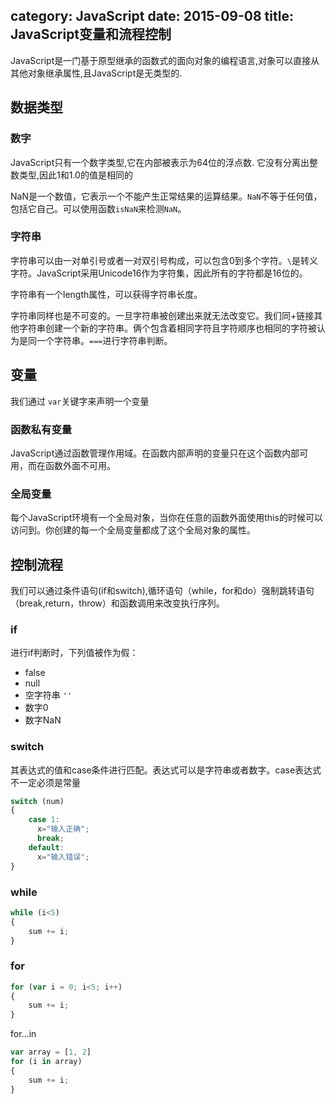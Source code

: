 category: JavaScript
date: 2015-09-08
title: JavaScript变量和流程控制
---
JavaScript是一门基于原型继承的函数式的面向对象的编程语言,对象可以直接从其他对象继承属性,且JavaScript是无类型的.

## 数据类型

### 数字
JavaScript只有一个数字类型,它在内部被表示为64位的浮点数. 它没有分离出整数类型,因此1和1.0的值是相同的

NaN是一个数值，它表示一个不能产生正常结果的运算结果。`NaN`不等于任何值，包括它自己。可以使用函数`isNaN`来检测`NaN`。

### 字符串
字符串可以由一对单引号或者一对双引号构成，可以包含0到多个字符。`\`是转义字符。JavaScript采用Unicode16作为字符集，因此所有的字符都是16位的。

字符串有一个length属性，可以获得字符串长度。

字符串同样也是不可变的。一旦字符串被创建出来就无法改变它。我们同+链接其他字符串创建一个新的字符串。俩个包含着相同字符且字符顺序也相同的字符被认为是同一个字符串。`===`进行字符串判断。

## 变量
我们通过 `var`关键字来声明一个变量

### 函数私有变量
JavaScript通过函数管理作用域。在函数内部声明的变量只在这个函数内部可用，而在函数外面不可用。

### 全局变量
每个JavaScript环境有一个全局对象，当你在任意的函数外面使用this的时候可以访问到。你创建的每一个全局变量都成了这个全局对象的属性。

## 控制流程

我们可以通过条件语句(if和switch),循环语句（while，for和do）强制跳转语句（break,return，throw）和函数调用来改变执行序列。

### if
进行if判断时，下列值被作为假：
* false
* null
* 空字符串 `''`
* 数字0
* 数字NaN

### switch
其表达式的值和case条件进行匹配。表达式可以是字符串或者数字。case表达式不一定必须是常量
```javascript
switch (num)
{
	case 1:
	  x="输入正确";
	  break;
	default:
	  x="输入错误";
}
```

### while
```javascript
while (i<5)
{
	sum += i;
}
```

### for
```javascript
for (var i = 0; i<5; i++)
{
	sum += i;
}
```
for...in
```javascript
var array = [1, 2]
for (i in array)
{
	sum += i;
}
```
